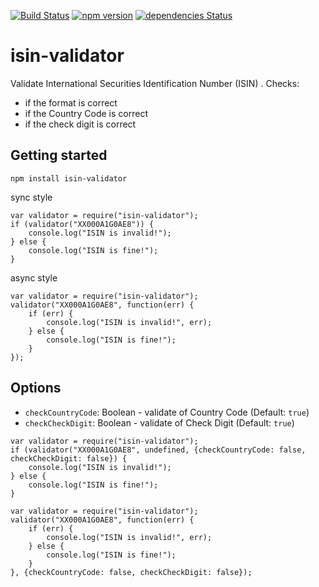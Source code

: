 
[![Build Status](https://travis-ci.org/floydspace/isin-validator.svg?branch=master)](https://travis-ci.org/floydspace/isin-validator)
[![npm version](https://badge.fury.io/js/isin-validator.svg)](https://badge.fury.io/js/isin-validator)
[![dependencies Status](https://david-dm.org/floydspace/isin-validator/status.svg)](https://david-dm.org/floydspace/isin-validator)

# isin-validator

Validate International Securities Identification Number (ISIN) . Checks:

* if the format is correct
* if the Country Code is correct
* if the check digit is correct

## Getting started

```
npm install isin-validator
```

sync style

```
var validator = require("isin-validator");
if (validator("XX000A1G0AE8")) {
	console.log("ISIN is invalid!");
} else {
	console.log("ISIN is fine!");
}
```

async style

```
var validator = require("isin-validator");
validator("XX000A1G0AE8", function(err) {
	if (err) {
		console.log("ISIN is invalid!", err);
	} else {
		console.log("ISIN is fine!");
	}
});
```

## Options

* `checkCountryCode`: Boolean - validate of Country Code (Default: `true`)
* `checkCheckDigit`: Boolean -  validate of Check Digit (Default: `true`)

```
var validator = require("isin-validator");
if (validator("XX000A1G0AE8", undefined, {checkCountryCode: false, checkCheckDigit: false}) {
	console.log("ISIN is invalid!");
} else {
	console.log("ISIN is fine!");
}

var validator = require("isin-validator");
validator("XX000A1G0AE8", function(err) {
	if (err) {
		console.log("ISIN is invalid!", err);
	} else {
		console.log("ISIN is fine!");
	}
}, {checkCountryCode: false, checkCheckDigit: false});
```
